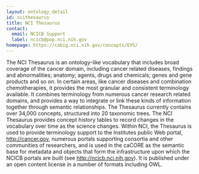 ```yaml
---
layout: ontology_detail
id: ncithesaurus
title: NCI Thesaurus
contact:
  email: NCICB Support
  label: ncicb@pop.nci.nih.gov
homepage: https://cabig.nci.nih.gov/concepts/EVS/
---
```


The NCI Thesaurus is an ontology-like vocabulary that includes broad coverage of the cancer domain, including cancer related diseases, findings and abnormalities; anatomy; agents, drugs and chemicals; genes and gene products and so on. In certain areas, like cancer diseases and combination chemotherapies, it provides the most granular and consistent terminology available. It combines terminology from numerous cancer research related domains, and provides a way to integrate or link these kinds of information together through semantic relationships. The Thesaurus currently contains over 34,000 concepts, structured into 20 taxonomic trees. The NCI Thesaurus provides concept history tables to record changes in the vocabulary over time as the science changes. Within NCI, the Thesaurus is used to provide terminology support to the Institutes public Web portal, <a href="http://cancer.gov/">http://cancer.gov</a>, numerous portals supporting consortia and other communities of researchers, and is used in the caCORE as the semantic base for metadata and objects that form the infrastructure upon which the NCICB portals are built (see <a href = "http://ncicb.nci.nih.gov/">http://ncicb.nci.nih.gov</a>). It is published under an open content license in a number of formats including OWL.
